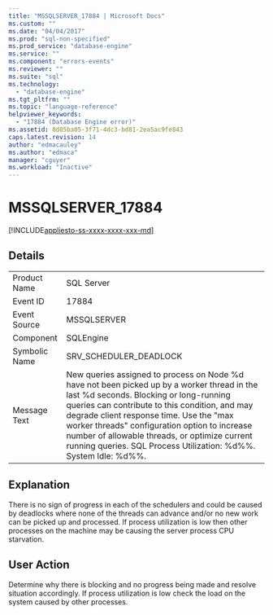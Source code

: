 ```yaml
---
title: "MSSQLSERVER_17884 | Microsoft Docs"
ms.custom: ""
ms.date: "04/04/2017"
ms.prod: "sql-non-specified"
ms.prod_service: "database-engine"
ms.service: ""
ms.component: "errors-events"
ms.reviewer: ""
ms.suite: "sql"
ms.technology: 
  - "database-engine"
ms.tgt_pltfrm: ""
ms.topic: "language-reference"
helpviewer_keywords: 
  - "17884 (Database Engine error)"
ms.assetid: 8d05ba05-3f71-4dc3-bd81-2ea5ac9fe843
caps.latest.revision: 14
author: "edmacauley"
ms.author: "edmaca"
manager: "cguyer"
ms.workload: "Inactive"
---
```

# MSSQLSERVER_17884
[!INCLUDE[appliesto-ss-xxxx-xxxx-xxx-md](../../includes/appliesto-ss-xxxx-xxxx-xxx-md.md)]
  
## Details  
  
|||  
|-|-|  
|Product Name|SQL Server|  
|Event ID|17884|  
|Event Source|MSSQLSERVER|  
|Component|SQLEngine|  
|Symbolic Name|SRV_SCHEDULER_DEADLOCK|  
|Message Text|New queries assigned to process on Node %d have not been picked  up by a worker thread in the last %d seconds. Blocking or long-running queries can contribute to this condition, and may degrade client response time. Use the "max worker threads" configuration option to increase number  of allowable threads, or optimize current running queries.  SQL Process Utilization: %d%%. System Idle: %d%%.|  
  
## Explanation  
There is no sign of progress in each of the schedulers and could be caused by deadlocks where none of the threads can advance and/or no new work can be picked up and processed. If process utilization is low then other processes on the machine may be causing the server process CPU starvation.  
  
## User Action  
Determine why there is blocking and no progress being made and resolve situation accordingly. If process utilization is low check the load on the system caused by other processes.  
  
